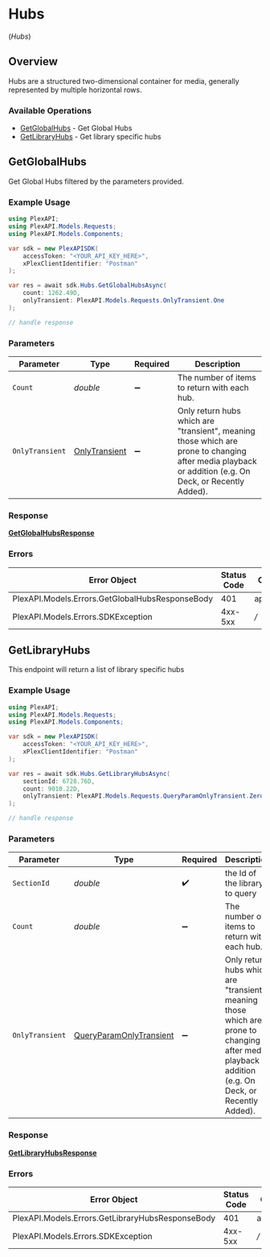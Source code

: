 # Hubs
(*Hubs*)

## Overview

Hubs are a structured two-dimensional container for media, generally represented by multiple horizontal rows.


### Available Operations

* [GetGlobalHubs](#getglobalhubs) - Get Global Hubs
* [GetLibraryHubs](#getlibraryhubs) - Get library specific hubs

## GetGlobalHubs

Get Global Hubs filtered by the parameters provided.

### Example Usage

```csharp
using PlexAPI;
using PlexAPI.Models.Requests;
using PlexAPI.Models.Components;

var sdk = new PlexAPISDK(
    accessToken: "<YOUR_API_KEY_HERE>",
    xPlexClientIdentifier: "Postman"
);

var res = await sdk.Hubs.GetGlobalHubsAsync(
    count: 1262.49D,
    onlyTransient: PlexAPI.Models.Requests.OnlyTransient.One
);

// handle response
```

### Parameters

| Parameter                                                                                                                                             | Type                                                                                                                                                  | Required                                                                                                                                              | Description                                                                                                                                           |
| ----------------------------------------------------------------------------------------------------------------------------------------------------- | ----------------------------------------------------------------------------------------------------------------------------------------------------- | ----------------------------------------------------------------------------------------------------------------------------------------------------- | ----------------------------------------------------------------------------------------------------------------------------------------------------- |
| `Count`                                                                                                                                               | *double*                                                                                                                                              | :heavy_minus_sign:                                                                                                                                    | The number of items to return with each hub.                                                                                                          |
| `OnlyTransient`                                                                                                                                       | [OnlyTransient](../../Models/Requests/OnlyTransient.md)                                                                                               | :heavy_minus_sign:                                                                                                                                    | Only return hubs which are "transient", meaning those which are prone to changing after media playback or addition (e.g. On Deck, or Recently Added). |

### Response

**[GetGlobalHubsResponse](../../Models/Requests/GetGlobalHubsResponse.md)**

### Errors

| Error Object                                    | Status Code                                     | Content Type                                    |
| ----------------------------------------------- | ----------------------------------------------- | ----------------------------------------------- |
| PlexAPI.Models.Errors.GetGlobalHubsResponseBody | 401                                             | application/json                                |
| PlexAPI.Models.Errors.SDKException              | 4xx-5xx                                         | */*                                             |


## GetLibraryHubs

This endpoint will return a list of library specific hubs


### Example Usage

```csharp
using PlexAPI;
using PlexAPI.Models.Requests;
using PlexAPI.Models.Components;

var sdk = new PlexAPISDK(
    accessToken: "<YOUR_API_KEY_HERE>",
    xPlexClientIdentifier: "Postman"
);

var res = await sdk.Hubs.GetLibraryHubsAsync(
    sectionId: 6728.76D,
    count: 9010.22D,
    onlyTransient: PlexAPI.Models.Requests.QueryParamOnlyTransient.Zero
);

// handle response
```

### Parameters

| Parameter                                                                                                                                             | Type                                                                                                                                                  | Required                                                                                                                                              | Description                                                                                                                                           |
| ----------------------------------------------------------------------------------------------------------------------------------------------------- | ----------------------------------------------------------------------------------------------------------------------------------------------------- | ----------------------------------------------------------------------------------------------------------------------------------------------------- | ----------------------------------------------------------------------------------------------------------------------------------------------------- |
| `SectionId`                                                                                                                                           | *double*                                                                                                                                              | :heavy_check_mark:                                                                                                                                    | the Id of the library to query                                                                                                                        |
| `Count`                                                                                                                                               | *double*                                                                                                                                              | :heavy_minus_sign:                                                                                                                                    | The number of items to return with each hub.                                                                                                          |
| `OnlyTransient`                                                                                                                                       | [QueryParamOnlyTransient](../../Models/Requests/QueryParamOnlyTransient.md)                                                                           | :heavy_minus_sign:                                                                                                                                    | Only return hubs which are "transient", meaning those which are prone to changing after media playback or addition (e.g. On Deck, or Recently Added). |

### Response

**[GetLibraryHubsResponse](../../Models/Requests/GetLibraryHubsResponse.md)**

### Errors

| Error Object                                     | Status Code                                      | Content Type                                     |
| ------------------------------------------------ | ------------------------------------------------ | ------------------------------------------------ |
| PlexAPI.Models.Errors.GetLibraryHubsResponseBody | 401                                              | application/json                                 |
| PlexAPI.Models.Errors.SDKException               | 4xx-5xx                                          | */*                                              |
